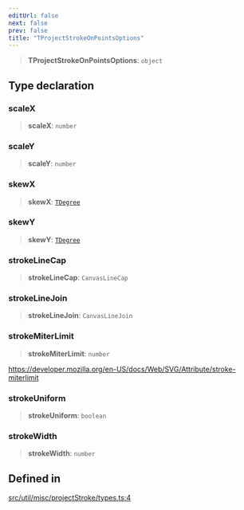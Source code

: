 ```yaml
---
editUrl: false
next: false
prev: false
title: "TProjectStrokeOnPointsOptions"
---
```


> **TProjectStrokeOnPointsOptions**: `object`

## Type declaration

### scaleX

> **scaleX**: `number`

### scaleY

> **scaleY**: `number`

### skewX

> **skewX**: [`TDegree`](/api/type-aliases/tdegree/)

### skewY

> **skewY**: [`TDegree`](/api/type-aliases/tdegree/)

### strokeLineCap

> **strokeLineCap**: `CanvasLineCap`

### strokeLineJoin

> **strokeLineJoin**: `CanvasLineJoin`

### strokeMiterLimit

> **strokeMiterLimit**: `number`

https://developer.mozilla.org/en-US/docs/Web/SVG/Attribute/stroke-miterlimit

### strokeUniform

> **strokeUniform**: `boolean`

### strokeWidth

> **strokeWidth**: `number`

## Defined in

[src/util/misc/projectStroke/types.ts:4](https://github.com/fabricjs/fabric.js/blob/c093e29e73123dafcfa091ff4d5e04e690bb796e/src/util/misc/projectStroke/types.ts#L4)
